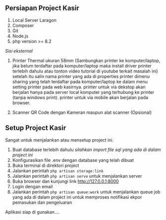 ## Persiapan Project Kasir

1. Local Server Laragon 
2. Composer
3. Git
4. Node.js
5. php version >= 8.2

*Sisi eksternal*

1. Printer Thermal ukuran 58mm (Sambungkan printer ke komputer/laptop, jika belum terdaftar pada komputer/laptop maka install driver printer terlebih dahulu atau tonton video tutorial di youtube terkait masalah ini) setelah itu salin nama printer yang ada di properties printer dimenu sharing yang telah terdaftar pada komputer/laptop ke dalam menu setting printer pada web kasirnya.
    printer untuk via dekstop akan berjalan hanya pada server local komputer yang terhubung ke printer (tanpa windows print).
    printer untuk via mobile akan berjalan pada browser.

2. Scanner QR Code dengan Kameran maupun alat scanner (Opsional)

## Setup Project Kasir

Sangat untuk menjalankan atau mensetup project ini.

1. Buat database terlebih dahulu
    *silahkan import file sql yang ada di dalam project ini*
2. Konfigurasikan file .env dengan database yang telah dibuat
3. Buka terminal di direktori project
4. Jalankan perintah `php artisan storage:link`
5. Jalankan perintah `php artisan serve` untuk menjalankan server
6. Buka browser dan kunjungi link http://127.0.0.1:8000
7. Login dengan email 
8. Jalankan perintah `php artisan queue:work` untuk menjalankan queue job yang ada di dalam project ini 
    untuk memproses notifikasi ekpor pemasukan dan pengeluaran


Aplikasi siap di gunakan....





